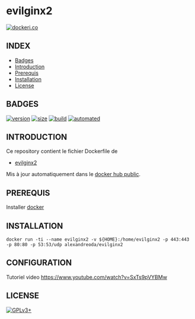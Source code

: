 # evilginx2

[![dockeri.co](https://dockeri.co/image/alexandreoda/evilginx2)](https://hub.docker.com/r/alexandreoda/evilginx2)


## INDEX

- [Badges](#BADGES)
- [Introduction](#INTRODUCTION)
- [Prerequis](#PREREQUIS)
- [Installation](#INSTALLATION)
- [License](#LICENSE)


## BADGES

[![version](https://images.microbadger.com/badges/version/alexandreoda/evilginx2.svg)](https://microbadger.com/images/alexandreoda/evilginx2)
[![size](https://images.microbadger.com/badges/image/alexandreoda/evilginx2.svg)](https://microbadger.com/images/alexandreoda/evilginx2")
[![build](https://img.shields.io/docker/build/alexandreoda/evilginx2.svg)](https://hub.docker.com/r/alexandreoda/evilginx2)
[![automated](https://img.shields.io/docker/automated/alexandreoda/evilginx2.svg)](https://hub.docker.com/r/alexandreoda/evilginx2)


## INTRODUCTION

Ce repository contient le fichier Dockerfile de

- [evilginx2](https://breakdev.org/evilginx-2-next-generation-of-phishing-2fa-tokens)

Mis à jour automatiquement dans le [docker hub public](https://hub.docker.com/r/alexandreoda/evilginx2/).


## PREREQUIS

Installer [docker](https://www.docker.com)


## INSTALLATION

```
docker run -ti --name evilginx2 -v ${HOME}:/home/evilginx2 -p 443:443 -p 80:80 -p 53:53/udp alexandreoda/evilginx2
```


## CONFIGURATION

Tutoriel video https://www.youtube.com/watch?v=SxTs9pVYBMw


## LICENSE

[![GPLv3+](http://gplv3.fsf.org/gplv3-127x51.png)](https://github.com/oda-alexandre/evilginx2/blob/master/LICENSE)
